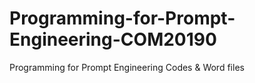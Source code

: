# Programming-for-Prompt-Engineering-COM20190
Programming for Prompt Engineering Codes &amp; Word files
